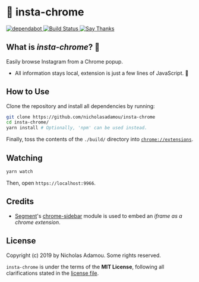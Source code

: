 # 📸 insta-chrome

<p>
  <a href="https://dependabot.com">
      <img src="https://api.dependabot.com/badges/status?host=github&repo=nicholasadamou/insta-chrome" alt="dependabot">
  </a>
  <a href="https://travis-ci.org/nicholasadamou/insta-chrome">
      <img src="https://img.shields.io/travis/nicholasadamou/insta-chrome/master.svg?style=flat-square" alt="Build Status">
  </a>
  <a href="https://saythanks.io/to/NicholasAdamou">
      <img src="https://img.shields.io/badge/say-thanks-ff69b4.svg" alt="Say Thanks">
  </a>
</p>

## What is _insta-chrome_? 🤔

Easily browse Instagram from a Chrome popup.

- All information stays local, extension is just a few lines of JavaScript. 🎉

## How to Use

Clone the repository and install all dependencies by running:

```bash
git clone https://github.com/nicholasadamou/insta-chrome
cd insta-chrome/
yarn install # Optionally, 'npm' can be used instead.
```

Finally, toss the contents of the `./build/` directory into [`chrome://extensions`](chrome://extensions).

## Watching

```bash
yarn watch
```

Then, open `https://localhost:9966`.

## Credits

- [Segment](https://open.segment.com/)'s [chrome-sidebar](https://www.npmjs.com/package/chrome-sidebar) module is used to embed an _iframe as a chrome extension_.

## License

Copyright (c) 2019 by Nicholas Adamou. Some rights reserved.

`insta-chrome` is under the terms of the **MIT License**, following all clarifications stated in the [license file](license.md).
